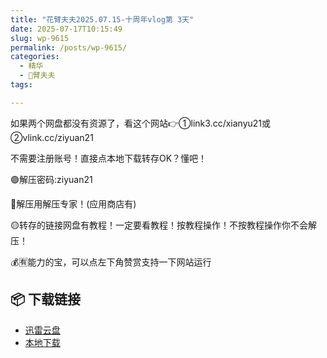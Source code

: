 ```yaml
---
title: "花臂夫夫2025.07.15-十周年vlog第 3天"
date: 2025-07-17T10:15:49
slug: wp-9615
permalink: /posts/wp-9615/
categories:
  - 精华
  - 🌸臂夫夫
tags:

---
```


如果两个网盘都没有资源了，看这个网站👉①link3.cc/xianyu21或②vlink.cc/ziyuan21

不需要注册账号！直接点本地下载转存OK？懂吧！

🟢解压密码:ziyuan21

🔵解压用解压专家！(应用商店有)

🟡转存的链接网盘有教程！一定要看教程！按教程操作！不按教程操作你不会解压！

💰🈶能力的宝，可以点左下角赞赏支持一下网站运行

## 📦 下载链接
- [迅雷云盘](https://blziyuan21.com/pay-download/9615?key=857cca09a4&down_id=0)
- [本地下载](https://blziyuan21.com/pay-download/9615?key=857cca09a4&down_id=1)

